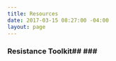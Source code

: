 ```yaml
---
title: Resources
date: 2017-03-15 08:27:00 -04:00
layout: page
---
```


### **Resistance Toolkit**## ### [](http://resistancetoolkit.herokuapp.com)

